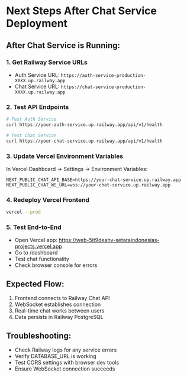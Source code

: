 # Next Steps After Chat Service Deployment

## After Chat Service is Running:

### 1. Get Railway Service URLs
- Auth Service URL: `https://auth-service-production-XXXX.up.railway.app`
- Chat Service URL: `https://chat-service-production-XXXX.up.railway.app`

### 2. Test API Endpoints
```bash
# Test Auth Service
curl https://your-auth-service.up.railway.app/api/v1/health

# Test Chat Service  
curl https://your-chat-service.up.railway.app/api/v1/health
```

### 3. Update Vercel Environment Variables
In Vercel Dashboard → Settings → Environment Variables:
```
NEXT_PUBLIC_CHAT_API_BASE=https://your-chat-service.up.railway.app
NEXT_PUBLIC_CHAT_WS_URL=wss://your-chat-service.up.railway.app
```

### 4. Redeploy Vercel Frontend
```bash
vercel --prod
```

### 5. Test End-to-End
- Open Vercel app: https://web-5it9deahv-setaraindonesias-projects.vercel.app
- Go to /dashboard
- Test chat functionality
- Check browser console for errors

## Expected Flow:
1. Frontend connects to Railway Chat API
2. WebSocket establishes connection
3. Real-time chat works between users
4. Data persists in Railway PostgreSQL

## Troubleshooting:
- Check Railway logs for any service errors
- Verify DATABASE_URL is working
- Test CORS settings with browser dev tools
- Ensure WebSocket connection succeeds
